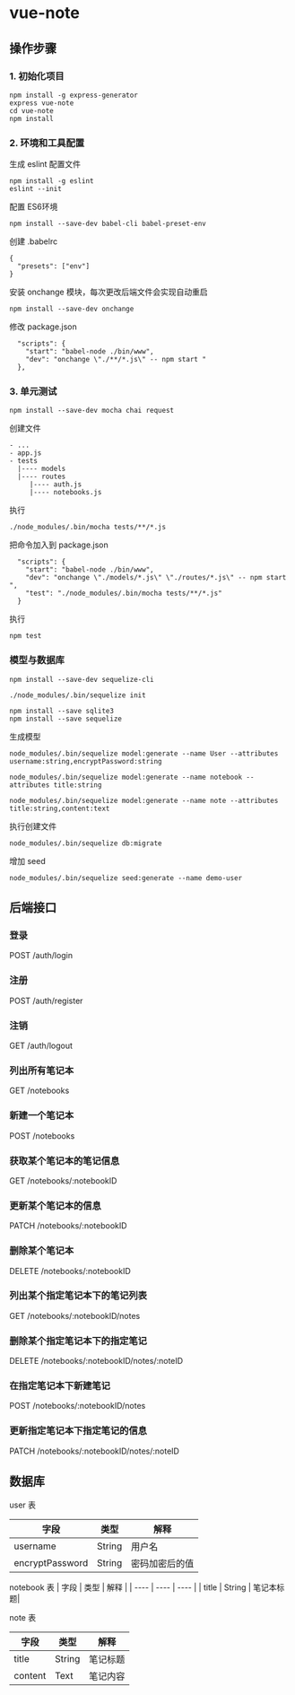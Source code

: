 # vue-note
## 操作步骤
### 1. 初始化项目
```
npm install -g express-generator
express vue-note
cd vue-note
npm install
```

### 2. 环境和工具配置
生成 eslint 配置文件
```
npm install -g eslint
eslint --init
```

配置 ES6环境

```
npm install --save-dev babel-cli babel-preset-env
```
创建 .babelrc
```
{
  "presets": ["env"]
}
```

安装 onchange 模块，每次更改后端文件会实现自动重启
```
npm install --save-dev onchange
```

修改 package.json

```
  "scripts": {
    "start": "babel-node ./bin/www",
    "dev": "onchange \"./**/*.js\" -- npm start "
  },
```

### 3. 单元测试

```
npm install --save-dev mocha chai request
```

创建文件

```
- ...
- app.js
- tests
  |---- models
  |---- routes
     |---- auth.js
     |---- notebooks.js
```

执行

```
./node_modules/.bin/mocha tests/**/*.js
```

把命令加入到 package.json

```
  "scripts": {
    "start": "babel-node ./bin/www",
    "dev": "onchange \"./models/*.js\" \"./routes/*.js\" -- npm start ",
    "test": "./node_modules/.bin/mocha tests/**/*.js"
  }
```

执行

```
npm test
```

### 模型与数据库

```
npm install --save-dev sequelize-cli

./node_modules/.bin/sequelize init

npm install --save sqlite3
npm install --save sequelize
```

生成模型
```
node_modules/.bin/sequelize model:generate --name User --attributes username:string,encryptPassword:string

node_modules/.bin/sequelize model:generate --name notebook --attributes title:string

node_modules/.bin/sequelize model:generate --name note --attributes title:string,content:text

```

执行创建文件

```
node_modules/.bin/sequelize db:migrate
```

增加 seed

```
node_modules/.bin/sequelize seed:generate --name demo-user

```




## 后端接口
### 登录
POST /auth/login

### 注册
POST /auth/register

### 注销
GET /auth/logout

### 列出所有笔记本
GET /notebooks

### 新建一个笔记本
POST /notebooks

### 获取某个笔记本的笔记信息
GET /notebooks/:notebookID

### 更新某个笔记本的信息
PATCH /notebooks/:notebookID

### 删除某个笔记本
DELETE /notebooks/:notebookID

### 列出某个指定笔记本下的笔记列表
GET /notebooks/:notebookID/notes

### 删除某个指定笔记本下的指定笔记
DELETE /notebooks/:notebookID/notes/:noteID

### 在指定笔记本下新建笔记
POST /notebooks/:notebookID/notes

### 更新指定笔记本下指定笔记的信息
PATCH /notebooks/:notebookID/notes/:noteID

## 数据库

user 表

|  字段  | 类型 | 解释 |
| ----  | ---- | ---- |
| username | String |用户名|
| encryptPassword |  String | 密码加密后的值 |



notebook 表
| 字段 | 类型 | 解释 |
| ---- | ---- | ---- |
| title | String | 笔记本标题|


note 表

| 字段 | 类型 | 解释 |
| ---- | ---- | ---- |
| title | String | 笔记标题|
| content | Text | 笔记内容 |







